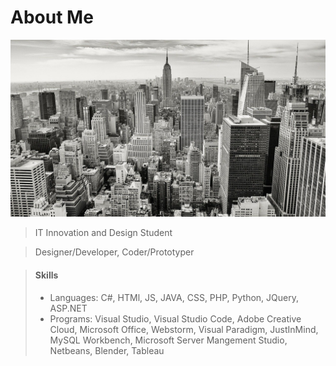 About Me
===

![image id="a"](img/sky.jpg#thumbnail)

> IT Innovation and Design Student

> Designer/Developer, Coder/Prototyper

> #### Skills
>
> - Languages: C#, HTMl, JS, JAVA, CSS, PHP, Python, JQuery, ASP.NET
> - Programs: Visual Studio, Visual Studio Code, Adobe Creative Cloud, Microsoft Office, Webstorm, Visual Paradigm, JustInMind, MySQL Workbench, Microsoft Server Mangement Studio, Netbeans, Blender, Tableau
